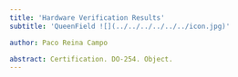 ```yaml
---
title: 'Hardware Verification Results'
subtitle: 'QueenField ![](../../../../../../icon.jpg)'

author: Paco Reina Campo

abstract: Certification. DO-254. Object.
---
```

